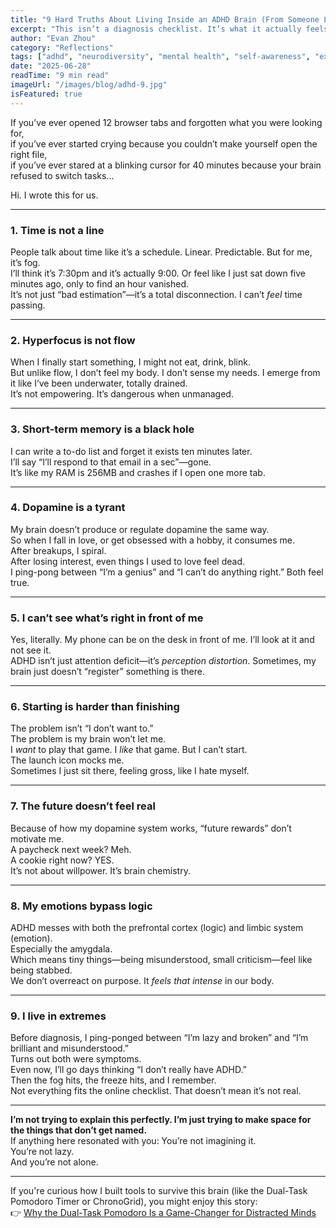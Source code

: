 ```yaml
---
title: "9 Hard Truths About Living Inside an ADHD Brain (From Someone Living It)"
excerpt: "This isn’t a diagnosis checklist. It’s what it actually feels like when your brain runs on different rules, written by someone who lives it"
author: "Evan Zhou"
category: "Reflections"
tags: ["adhd", "neurodiversity", "mental health", "self-awareness", "executive function"]
date: "2025-06-28"
readTime: "9 min read"
imageUrl: "/images/blog/adhd-9.jpg"
isFeatured: true
---
```


If you’ve ever opened 12 browser tabs and forgotten what you were looking for,  
if you’ve ever started crying because you couldn’t make yourself open the right file,  
if you’ve ever stared at a blinking cursor for 40 minutes because your brain refused to switch tasks...

Hi. I wrote this for us.

---

### 1. Time is not a line

People talk about time like it’s a schedule. Linear. Predictable. But for me, it’s fog.  
I’ll think it’s 7:30pm and it’s actually 9:00. Or feel like I just sat down five minutes ago, only to find an hour vanished.  
It’s not just “bad estimation”—it’s a total disconnection. I can’t *feel* time passing.

---

### 2. Hyperfocus is not flow

When I finally start something, I might not eat, drink, blink.  
But unlike flow, I don’t feel my body. I don’t sense my needs. I emerge from it like I’ve been underwater, totally drained.  
It’s not empowering. It’s dangerous when unmanaged.

---

### 3. Short-term memory is a black hole

I can write a to-do list and forget it exists ten minutes later.  
I’ll say “I’ll respond to that email in a sec”—gone.  
It’s like my RAM is 256MB and crashes if I open one more tab.

---

### 4. Dopamine is a tyrant

My brain doesn’t produce or regulate dopamine the same way.  
So when I fall in love, or get obsessed with a hobby, it consumes me.  
After breakups, I spiral.  
After losing interest, even things I used to love feel dead.  
I ping-pong between “I’m a genius” and “I can’t do anything right.” Both feel true.

---

### 5. I can’t see what’s right in front of me

Yes, literally. My phone can be on the desk in front of me. I’ll look at it and not see it.  
ADHD isn’t just attention deficit—it’s *perception distortion*. Sometimes, my brain just doesn’t “register” something is there.

---

### 6. Starting is harder than finishing

The problem isn’t “I don’t want to.”  
The problem is my brain won’t let me.  
I *want* to play that game. I *like* that game. But I can’t start.  
The launch icon mocks me.  
Sometimes I just sit there, feeling gross, like I hate myself.

---

### 7. The future doesn’t feel real

Because of how my dopamine system works, “future rewards” don’t motivate me.  
A paycheck next week? Meh.  
A cookie right now? YES.  
It’s not about willpower. It’s brain chemistry.

---

### 8. My emotions bypass logic

ADHD messes with both the prefrontal cortex (logic) and limbic system (emotion).  
Especially the amygdala.  
Which means tiny things—being misunderstood, small criticism—feel like being stabbed.  
We don’t overreact on purpose. It *feels that intense* in our body.

---

### 9. I live in extremes

Before diagnosis, I ping-ponged between “I’m lazy and broken” and “I’m brilliant and misunderstood.”  
Turns out both were symptoms.  
Even now, I’ll go days thinking “I don’t really have ADHD.”  
Then the fog hits, the freeze hits, and I remember.  
Not everything fits the online checklist. That doesn’t mean it’s not real.

---

**I’m not trying to explain this perfectly. I’m just trying to make space for the things that don’t get named.**  
If anything here resonated with you: You’re not imagining it.  
You’re not lazy.  
And you’re not alone.

---

If you're curious how I built tools to survive this brain (like the Dual-Task Pomodoro Timer or ChronoGrid), you might enjoy this story:  
👉 [Why the Dual-Task Pomodoro Is a Game-Changer for Distracted Minds](https://www.mymindfulkit.com/tools/dual-task-pomodoro)

